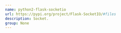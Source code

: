 ```yaml
---
name: python2-flask-socketio
url: https://pypi.org/project/Flask-SocketIO/#files
description: Socket.
group: None
---
```

